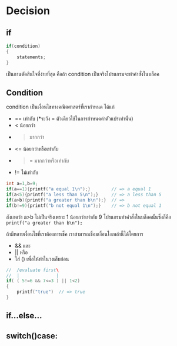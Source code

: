 Decision
=======

if
---
```cpp
if(condition)
{
    statements;
}
```
เป็นกานตัดสินใจที่ง่ายที่สุด คือถ้า condition เป็นจริงโปรแกรมจะทำคำสั่งในบล็อค

Condition
---------
condition เป็นเงื่อนไขทางคณิตศาสตร์ที่เรากำหนด ได้แก่
- == เท่ากับ (*ระวัง = ตัวเดียวใช้ในการกำหนดค่าตัวแปรเท่านั้น)
- < น้อยกว่า
- > มากกว่า
- <= น้อยกว่าหรือเท่ากับ
- >= มากกว่าหรือเท่ากับ
- != ไม่เท่ากับ
```cpp
int a=1,b=9;
if(a==1){printf("a equal 1\n");}        // => a equal 1
if(a<5){printf("a less than 5\n");}     // => a less than 5
if(a>b){printf("a greater than b\n");}  // => 
if(b!=9){printf("b not equal 1\n");}    // => b not equal 1
```
สังเกตว่า a>b ไม่เป็นจริงเพราะ 1 น้อยกว่าเท่ากับ 9 โปรแกรมทำคำสั่งในบล็อคนั้นซึ่งก็คือ `printf("a greater than b\n");`

ถ้ามีหลายเงื่อนไขที่เราต้องการเช็ค เราสามารถเชื่อมเงื่อนไงเหล่านี้ได้โดยการ
- && และ 
- || หรือ
- ใส่ () เพื่อให้ทำในวงเล็บก่อน
```cpp
//  /evaluate first\
//  |              |
if( ( 5!=6 && 7<=3 ) || 1<2)
{
    printf("true")  // => true
}
```

if...else...
------------

switch()case:
-------------
